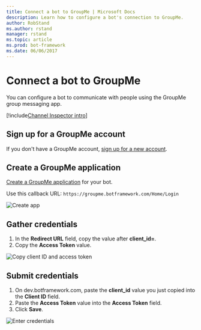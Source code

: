 ```yaml
---
title: Connect a bot to GroupMe | Microsoft Docs
description: Learn how to configure a bot's connection to GroupMe.
author: RobStand
ms.author: rstand
manager: rstand
ms.topic: article
ms.prod: bot-framework
ms.date: 06/06/2017
---
```


# Connect a bot to GroupMe

You can configure a bot to communicate with people using the GroupMe group messaging app.

[!include[Channel Inspector intro](~/includes/snippet-channel-inspector.md)]

## Sign up for a GroupMe account

If you don't have a GroupMe account, [sign up for a new account](https://web.groupme.com/signup).

## Create a GroupMe application

[Create a GroupMe application](https://dev.groupme.com/applications/new) for your bot.

Use this callback URL: `https://groupme.botframework.com/Home/Login`

![Create app](~/media/channels/GM-StepApp.png)

## Gather credentials

1. In the **Redirect URL** field, copy the value after **client_id=**.
2. Copy the **Access Token** value.

![Copy client ID and access token](~/media/channels/GM-StepClientId.png)


## Submit credentials

1. On dev.botframework.com, paste the **client_id** value you just copied into the **Client ID** field.
2. Paste the **Access Token** value into the **Access Token** field.
2. Click **Save**.

![Enter credentials](~/media/channels/GM-StepClientIDToken.png)

